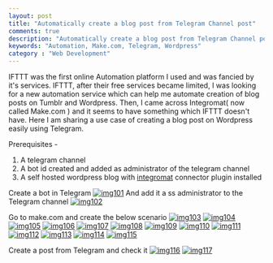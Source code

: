 ```yaml
---
layout: post
title: "Automatically create a blog post from Telegram Channel post"
comments: true
description: "Automatically create a blog post from Telegram Channel post"
keywords: "Automation, Make.com, Telegram, Wordpress"
category : "Web Development"
---
```


IFTTT was the first online Automation platform I used and was fancied by it's services. IFTTT, after their free services became limited, I was looking for a new automation service which can help me automate creation of blog posts on Tumblr and Wordpress. Then, I came across Integromat( now called Make.com ) and it seems to have something which IFTTT doesn't have. Here I am sharing a use case of creating a blog post on Wordpress easily using Telegram.

Prerequisites - 
1) A telegram channel
2) A bot id created and added as administrator of the telegram channel
3) A self hosted wordpress blog with [integromat](https://wordpress.org/plugins/integromat-connector/) connector plugin installed 

Create a bot in Telegram
[![img101](https://a6unraj.github.io/assets/images/img101.jpg)](https://a6unraj.github.io/assets/images/img101.jpg)
And add it a ss administrator to the Telegram channel
[![img102](https://a6unraj.github.io/assets/images/img102.jpg)](https://a6unraj.github.io/assets/images/img102.jpg)

Go to make.com and create the below scenario
[![img103](https://a6unraj.github.io/assets/images/img103.jpg)](https://a6unraj.github.io/assets/images/img103.jpg)
[![img104](https://a6unraj.github.io/assets/images/img104.jpg)](https://a6unraj.github.io/assets/images/img104.jpg)
[![img105](https://a6unraj.github.io/assets/images/img105.jpg)](https://a6unraj.github.io/assets/images/img105.jpg)
[![img106](https://a6unraj.github.io/assets/images/img106.jpg)](https://a6unraj.github.io/assets/images/img106.jpg)
[![img107](https://a6unraj.github.io/assets/images/img107.jpg)](https://a6unraj.github.io/assets/images/img107.jpg)
[![img108](https://a6unraj.github.io/assets/images/img108.jpg)](https://a6unraj.github.io/assets/images/img108.jpg)
[![img109](https://a6unraj.github.io/assets/images/img109.jpg)](https://a6unraj.github.io/assets/images/img109.jpg)
[![img110](https://a6unraj.github.io/assets/images/img110.jpg)](https://a6unraj.github.io/assets/images/img110.jpg)
[![img111](https://a6unraj.github.io/assets/images/img111.jpg)](https://a6unraj.github.io/assets/images/img111.jpg)
[![img112](https://a6unraj.github.io/assets/images/img112.jpg)](https://a6unraj.github.io/assets/images/img112.jpg)
[![img113](https://a6unraj.github.io/assets/images/img113.jpg)](https://a6unraj.github.io/assets/images/img113.jpg)
[![img114](https://a6unraj.github.io/assets/images/img114.jpg)](https://a6unraj.github.io/assets/images/img114.jpg)
[![img115](https://a6unraj.github.io/assets/images/img115.jpg)](https://a6unraj.github.io/assets/images/img115.jpg)

Create a post from Telegram and check it
[![img116](https://a6unraj.github.io/assets/images/img116.jpg)](https://a6unraj.github.io/assets/images/img116.jpg)
[![img117](https://a6unraj.github.io/assets/images/img117.jpg)](https://a6unraj.github.io/assets/images/img117.jpg)